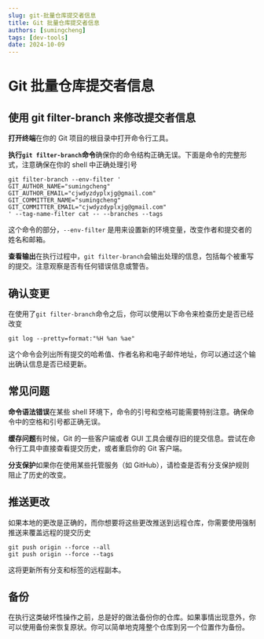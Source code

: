```yaml
---
slug: git-批量仓库提交者信息
title: Git 批量仓库提交者信息
authors: [sumingcheng]
tags: [dev-tools]
date: 2024-10-09
---
```


# Git 批量仓库提交者信息

## 使用 git filter-branch 来修改提交者信息

**打开终端**在你的 Git 项目的根目录中打开命令行工具。

**执行`git filter-branch`命令**确保你的命令结构正确无误。下面是命令的完整形式，注意确保在你的 shell 中正确处理引号

```
git filter-branch --env-filter '
GIT_AUTHOR_NAME="sumingcheng"
GIT_AUTHOR_EMAIL="cjwdyzdyplxjg@gmail.com"
GIT_COMMITTER_NAME="sumingcheng"
GIT_COMMITTER_EMAIL="cjwdyzdyplxjg@gmail.com"
' --tag-name-filter cat -- --branches --tags
```

这个命令的部分，`--env-filter` 是用来设置新的环境变量，改变作者和提交者的姓名和邮箱。

**查看输出**在执行过程中，`git filter-branch`会输出处理的信息，包括每个被重写的提交。注意观察是否有任何错误信息或警告。

## 确认变更

在使用了`git filter-branch`命令之后，你可以使用以下命令来检查历史是否已经改变

```
git log --pretty=format:"%H %an %ae"
```

这个命令会列出所有提交的哈希值、作者名称和电子邮件地址，你可以通过这个输出确认信息是否已经更新。

## 常见问题

**命令语法错误**在某些 shell 环境下，命令的引号和空格可能需要特别注意。确保命令中的空格和引号都正确无误。

**缓存问题**有时候，Git 的一些客户端或者 GUI 工具会缓存旧的提交信息。尝试在命令行工具中直接查看提交历史，或者重启你的 Git 客户端。

**分支保护**如果你在使用某些托管服务（如 GitHub），请检查是否有分支保护规则阻止了历史的改变。

## 推送更改

如果本地的更改是正确的，而你想要将这些更改推送到远程仓库，你需要使用强制推送来覆盖远程的提交历史

```
git push origin --force --all
git push origin --force --tags
```

这将更新所有分支和标签的远程副本。

## 备份

在执行这类破坏性操作之前，总是好的做法备份你的仓库。如果事情出现意外，你可以使用备份来恢复原状。你可以简单地克隆整个仓库到另一个位置作为备份。
